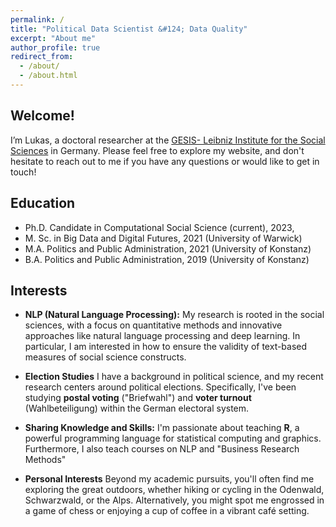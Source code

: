 ```yaml
---
permalink: /
title: "Political Data Scientist &#124; Data Quality"
excerpt: "About me"
author_profile: true
redirect_from: 
  - /about/
  - /about.html
---
```


## Welcome!

I’m Lukas, a doctoral researcher at the [GESIS- Leibniz Institute for the Social Sciences](https://www.gesis.org/home) in Germany. Please feel free to explore my website, and don't hesitate to reach out to me if you have any questions or would like to get in touch!

## <i class="fas fa-graduation-cap"></i> Education 
- Ph.D. Candidate in Computational Social Science (current), 2023, 
- M. Sc. in Big Data and Digital Futures, 2021 (University of Warwick)
- M.A. Politics and Public Administration, 2021 (University of Konstanz)
- B.A. Politics and Public Administration, 2019 (University of Konstanz)



##  <i class="fas fa-user"></i> Interests

- **NLP (Natural Language Processing):**
  My research is rooted in the social sciences, with a focus on quantitative methods and innovative approaches like natural language processing and deep learning. In particular, I am interested in how to ensure the validity of text-based measures of social science constructs. 

- **Election Studies**
I have a background in political science, and my recent research centers around political elections. Specifically, I've been studying **postal voting** ("Briefwahl") and **voter turnout** (Wahlbeteiligung) within the German electoral system.


- **Sharing Knowledge and Skills:**
  I'm passionate about teaching **R**, a powerful programming language for statistical computing and graphics. Furthermore, I also teach courses on NLP and "Business Research Methods"

- **Personal Interests**
Beyond my academic pursuits, you'll often find me exploring the great outdoors, whether hiking or cycling in the Odenwald, Schwarzwald, or the Alps. Alternatively, you might spot me engrossed in a game of chess or enjoying a cup of coffee in a vibrant café setting.